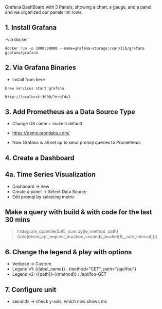 Grafana DashBoard with 3 Panels, showing a chart, a gauge, and a panel and we organized our panels inti rows.

## 1. Install Grafana

-via docker

```
docker run -p 3000:30000 --name=grafana-storage:/var/lib/grafana grafana/grafana
```

## 2. Via Grafana Binaries

- Install from here

```
brew services start grafana
```

```
http://localhost:3000/?orgId=1
```

## 3. Add Prometheus as a Data Source Type

- Change DS name + make it default

- https://demo.promlabs.com/

- Now Grafana is all set up to send promql queries to Prometheus

## 4. Create a Dashboard

## 4a. Time Series Visualization

- Dashboard -> new
- Create a panel -> Select Data Source
- Edit promql by selecting metric

## Make a query with build & with code for the last 30 mins

> histogram_quantile(0.95, sum by(le, method, path) (rate(demo_api_request_duration_seconds_bucket[$__rate_interval])))

## 6. Change the legend & play with options

- Verbose -> Custom
- Legend v1: {{label_name}} : {method="GET", path="/api/foo"}
- Legend v2: {{path}}-{{method}} : /api/foo-GET

## 7. Configure unit

- seconds -> check y-axis, which now shows ms
